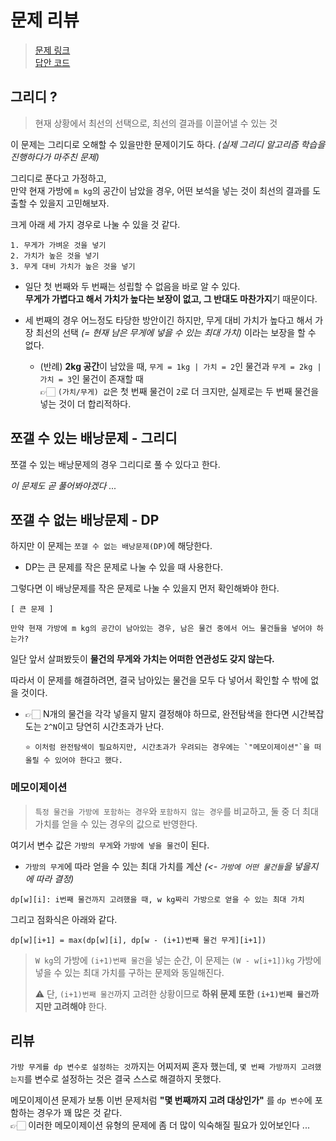 # 문제 리뷰

> [문제 링크](https://www.acmicpc.net/problem/12865)  
> [답안 코드](https://github.com/minSsan/algorithm/blob/main/baekjoon/%EB%8F%99%EC%A0%81%EA%B3%84%ED%9A%8D%EB%B2%95/12865.cpp)

## 그리디 ?

> 현재 상황에서 최선의 선택으로, 최선의 결과를 이끌어낼 수 있는 것

이 문제는 그리디로 오해할 수 있을만한 문제이기도 하다. _(실제 그리디 알고리즘 학습을 진행하다가 마주친 문제)_

그리디로 푼다고 가정하고,  
만약 현재 가방에 `m kg`의 공간이 남았을 경우, 어떤 보석을 넣는 것이 최선의 결과를 도출할 수 있을지 고민해보자.

크게 아래 세 가지 경우로 나눌 수 있을 것 같다.

```
1. 무게가 가벼운 것을 넣기
2. 가치가 높은 것을 넣기
3. 무게 대비 가치가 높은 것을 넣기
```

- 일단 첫 번째와 두 번째는 성립할 수 없음을 바로 알 수 있다.  
  **무게가 가볍다고 해서 가치가 높다는 보장이 없고, 그 반대도 마찬가지**기 때문이다.

- 세 번째의 경우 어느정도 타당한 방안이긴 하지만, 무게 대비 가치가 높다고 해서 가장 최선의 선택 _(= 현재 남은 무게에 넣을 수 있는 최대 가치)_ 이라는 보장을 할 수 없다.
  - (반례) **2kg 공간**이 남았을 때, `무게 = 1kg | 가치 = 2`인 물건과 `무게 = 2kg | 가치 = 3`인 물건이 존재할 때  
    👉🏻 `(가치/무게) 값`은 첫 번째 물건이 `2`로 더 크지만, 실제로는 두 번째 물건을 넣는 것이 더 합리적하다.

## 쪼갤 수 있는 배낭문제 - 그리디

쪼갤 수 있는 배낭문제의 경우 그리디로 풀 수 있다고 한다.

_이 문제도 곧 풀어봐야겠다 ..._

## 쪼갤 수 없는 배낭문제 - DP

하지만 이 문제는 `쪼갤 수 없는 배낭문제(DP)`에 해당한다.

- DP는 큰 문제를 작은 문제로 나눌 수 있을 때 사용한다.

그렇다면 이 배낭문제를 작은 문제로 나눌 수 있을지 먼저 확인해봐야 한다.

```
[ 큰 문제 ]

만약 현재 가방에 m kg의 공간이 남아있는 경우, 남은 물건 중에서 어느 물건들을 넣어야 하는가?
```

일단 앞서 살펴봤듯이 **물건의 무게와 가치는 어떠한 연관성도 갖지 않는다.**

따라서 이 문제를 해결하려면, 결국 남아있는 물건을 모두 다 넣어서 확인할 수 밖에 없을 것이다.

- 👉🏻 N개의 물건을 각각 넣을지 말지 결정해야 하므로, 완전탐색을 한다면 시간복잡도는 `2^N`이고 당연히 시간초과가 난다.

  ```
  ⭐️ 이처럼 완전탐색이 필요하지만, 시간초과가 우려되는 경우에는 `"메모이제이션"`을 떠올릴 수 있어야 한다고 했다.
  ```

### 메모이제이션

> `특정 물건을 가방에 포함하는 경우`와 `포함하지 않는 경우`를 비교하고, 둘 중 더 최대 가치를 얻을 수 있는 경우의 값으로 반영한다.

여기서 변수 값은 `가방의 무게`와 `가방에 넣을 물건`이 된다.

- `가방의 무게`에 따라 얻을 수 있는 최대 가치를 계산 _(<- `가방에 어떤 물건들`을 넣을지에 따라 결정)_

```
dp[w][i]: i번째 물건까지 고려했을 때, w kg짜리 가방으로 얻을 수 있는 최대 가치
```

그리고 점화식은 아래와 같다.

```
dp[w][i+1] = max(dp[w][i], dp[w - (i+1)번째 물건 무게][i+1])
```

> `W kg`의 가방에 `(i+1)번째 물건`을 넣는 순간, 이 문제는 `(W - w[i+1])kg` 가방에 넣을 수 있는 최대 가치를 구하는 문제와 동일해진다.
>
> ⚠️ 단, `(i+1)번째 물건`까지 고려한 상황이므로 **하위 문제 또한 `(i+1)번째 물건`까지만 고려해야** 한다.

## 리뷰

`가방 무게를 dp 변수로 설정하는 것`까지는 어찌저찌 혼자 했는데, `몇 번째 가방까지 고려했는지`를 변수로 설정하는 것은 결국 스스로 해결하지 못했다.

메모이제이션 문제가 보통 이번 문제처럼 **"몇 번째까지 고려 대상인가"** 를 `dp 변수`에 포함하는 경우가 꽤 많은 것 같다.  
👉🏻 이러한 메모이제이션 유형의 문제에 좀 더 많이 익숙해질 필요가 있어보인다 ...
